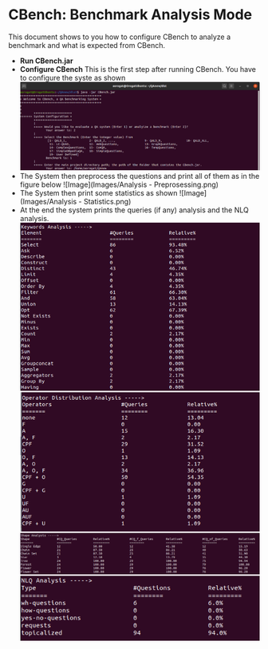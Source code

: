 # CBench: Benchmark Analysis Mode
This document shows to you how to configure CBench to analyze a benchmark and what is expected from CBench.
* __Run CBench.jar__
* __Configure CBench__ This is the first step after running CBench. You have to configure the syste as shown
![Image](Images/BenchmarkAnalysis.png)
* The System then preprocess the questions and print all of them as in the figure below
![Image](Images/Analysis - Preprosessing.png)
* The System then print some statistics as shown
![Image](Images/Analysis - Statistics.png)
* At the end the system prints the queries (if any) analysis and the NLQ analysis.
![Image](Images/Keywords.png)
![Image](Images/Operators.png)
![Image](Images/Shpes.png)
![Image](Images/NLTK.png)
